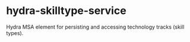 # hydra-skilltype-service
Hydra MSA element for persisting and accessing technology tracks (skill types). 
